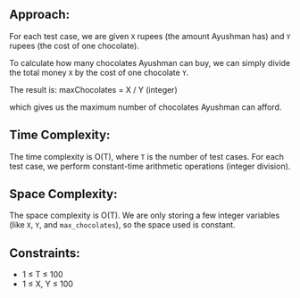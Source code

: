 ## Approach:

For each test case, we are given `X` rupees (the amount Ayushman has) and `Y` rupees (the cost of one chocolate).

To calculate how many chocolates Ayushman can buy, we can simply divide the total money `X` by the cost of one chocolate `Y`. 

The result is:      maxChocolates = X / Y (integer)

which gives us the maximum number of chocolates Ayushman can afford.

## Time Complexity:

The time complexity is O(T), where `T` is the number of test cases. For each test case, we perform constant-time arithmetic operations (integer division).

## Space Complexity:

The space complexity is O(T). We are only storing a few integer variables (like `X`, `Y`, and `max_chocolates`), so the space used is constant.

## Constraints:

- 1 ≤ T ≤ 100 
- 1 ≤ X, Y ≤ 100 
